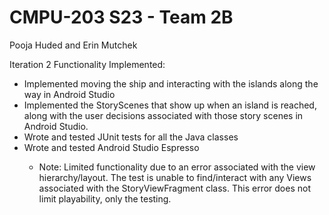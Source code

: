 # CMPU-203 S23 - Team 2B
Pooja Huded and Erin Mutchek 

Iteration 2 Functionality Implemented:
<ul>
<li>Implemented moving the ship and interacting with the islands along the way in Android Studio</li>
<li>Implemented the StoryScenes that show up when an island is reached, along with the user decisions associated with those story scenes in Android Studio. </li>
<li>Wrote and tested JUnit tests for all the Java classes </li>
<li>Wrote and tested Android Studio Espresso  </li>
    <ul>
    <li>Note: Limited functionality due to an error associated with the view hierarchy/layout. The test is unable to find/interact with any Views associated with the StoryViewFragment class. This error does not limit playability, only the testing.  </li>
    </ul>

</ul>
